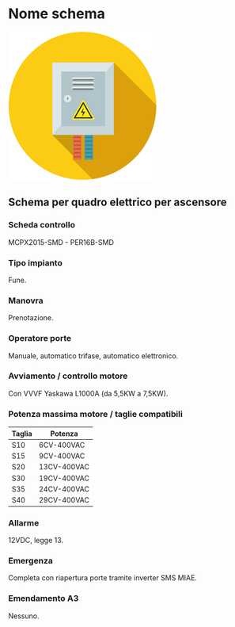 # Nome schema
![electric_panel_icon](res/el_icon_4.jpg)
## Schema per quadro elettrico per ascensore

### Scheda controllo
MCPX2015-SMD - PER16B-SMD

### Tipo impianto
Fune.

### Manovra
Prenotazione.

### Operatore porte
Manuale, automatico trifase, automatico elettronico.

### Avviamento / controllo motore
Con VVVF Yaskawa L1000A (da 5,5KW a 7,5KW).

### Potenza massima motore / taglie compatibili
Taglia|Potenza
---|---
S10|6CV-400VAC
S15|9CV-400VAC
S20|13CV-400VAC
S30|19CV-400VAC
S35|24CV-400VAC
S40|29CV-400VAC

### Allarme
12VDC, legge 13.

### Emergenza
Completa con riapertura porte tramite inverter SMS MIAE.

### Emendamento A3
Nessuno.
